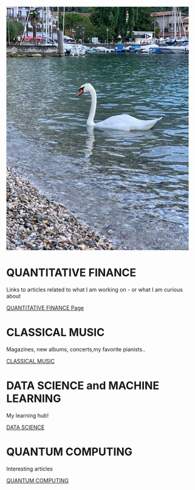 
![IMG_2678](IMG_2678.jpg)

# QUANTITATIVE FINANCE
Links to articles related to what I am working on - or what I am curious about

[QUANTITATIVE FINANCE Page](quantfinance.md)

# CLASSICAL MUSIC
Magazines, new albums, concerts,my favorite pianists..

[CLASSICAL MUSIC](classicalmusic.md)

# DATA SCIENCE and MACHINE LEARNING
My learning hub!

[DATA SCIENCE](DATASCIENCE.md)

# QUANTUM COMPUTING
Interesting articles

[QUANTUM COMPUTING](qc.md)
